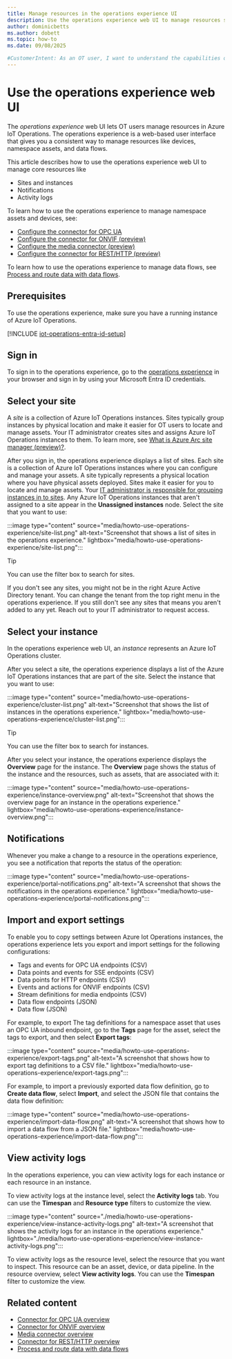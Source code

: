 ```yaml
---
title: Manage resources in the operations experience UI
description: Use the operations experience web UI to manage resources such as your asset and device configurations.
author: dominicbetts
ms.author: dobett
ms.topic: how-to
ms.date: 09/08/2025

#CustomerIntent: As an OT user, I want to understand the capabilities of the operations experience that are common to all assets and devices.
---
```


# Use the operations experience web UI

The *operations experience* web UI lets OT users manage resources in Azure IoT Operations. The operations experience is a web-based user interface that gives you a consistent way to manage resources like devices, namespace assets, and data flows.

This article describes how to use the operations experience web UI to manage core resources like

- Sites and instances
- Notifications
- Activity logs

To learn how to use the operations experience to manage namespace assets and devices, see:

- [Configure the connector for OPC UA](howto-configure-opc-ua.md)
- [Configure the connector for ONVIF (preview)](howto-use-onvif-connector.md)
- [Configure the media connector (preview)](howto-use-media-connector.md)
- [Configure the connector for REST/HTTP (preview)](howto-use-http-connector.md)

To learn how to use the operations experience to manage data flows, see [Process and route data with data flows](../connect-to-cloud/overview-dataflow.md).

## Prerequisites

To use the operations experience, make sure you have a running instance of Azure IoT Operations.

[!INCLUDE [iot-operations-entra-id-setup](../includes/iot-operations-entra-id-setup.md)]

## Sign in

To sign in to the operations experience, go to the [operations experience](https://iotoperations.azure.com) in your browser and sign in by using your Microsoft Entra ID credentials.

## Select your site

A *site* is a collection of Azure IoT Operations instances. Sites typically group instances by physical location and make it easier for OT users to locate and manage assets. Your IT administrator creates sites and assigns Azure IoT Operations instances to them. To learn more, see [What is Azure Arc site manager (preview)?](/azure/azure-arc/site-manager/overview).

After you sign in, the operations experience displays a list of sites. Each site is a collection of Azure IoT Operations instances where you can configure and manage your assets. A site typically represents a physical location where you have physical assets deployed. Sites make it easier for you to locate and manage assets. Your [IT administrator is responsible for grouping instances in to sites](/azure/azure-arc/site-manager/overview). Any Azure IoT Operations instances that aren't assigned to a site appear in the **Unassigned instances** node. Select the site that you want to use:

:::image type="content" source="media/howto-use-operations-experience/site-list.png" alt-text="Screenshot that shows a list of sites in the operations experience." lightbox="media/howto-use-operations-experience/site-list.png":::

> [!TIP]
> You can use the filter box to search for sites.

If you don't see any sites, you might not be in the right Azure Active Directory tenant. You can change the tenant from the top right menu in the operations experience. If you still don't see any sites that means you aren't added to any yet. Reach out to your IT administrator to request access.

## Select your instance

In the operations experience web UI, an *instance* represents an Azure IoT Operations cluster.

After you select a site, the operations experience displays a list of the Azure IoT Operations instances that are part of the site. Select the instance that you want to use:

:::image type="content" source="media/howto-use-operations-experience/cluster-list.png" alt-text="Screenshot that shows the list of instances in the operations experience." lightbox="media/howto-use-operations-experience/cluster-list.png":::

> [!TIP]
> You can use the filter box to search for instances.

After you select your instance, the operations experience displays the **Overview** page for the instance. The **Overview** page shows the status of the instance and the resources, such as assets, that are associated with it:

:::image type="content" source="media/howto-use-operations-experience/instance-overview.png" alt-text="Screenshot that shows the overview page for an instance in the operations experience." lightbox="media/howto-use-operations-experience/instance-overview.png":::

## Notifications

Whenever you make a change to a resource in the operations experience, you see a notification that reports the status of the operation:

:::image type="content" source="media/howto-use-operations-experience/portal-notifications.png" alt-text="A screenshot that shows the notifications in the operations experience." lightbox="media/howto-use-operations-experience/portal-notifications.png":::

## Import and export settings

To enable you to copy settings between Azure Iot Operations instances, the operations experience lets you export and import settings for the following configurations:

- Tags and events for OPC UA endpoints (CSV)
- Data points and events for SSE endpoints (CSV)
- Data points for HTTP endpoints (CSV)
- Events and actions for ONVIF endpoints (CSV)
- Stream definitions for media endpoints (CSV)
- Data flow endpoints (JSON)
- Data flow (JSON)

For example, to export The tag definitions for a namespace asset that uses an OPC UA inbound endpoint, go to the **Tags** page for the asset, select the tags to export, and then select **Export tags**:

:::image type="content" source="media/howto-use-operations-experience/export-tags.png" alt-text="A screenshot that shows how to export tag definitions to a CSV file." lightbox="media/howto-use-operations-experience/export-tags.png":::

For example, to import a previously exported data flow definition, go to **Create data flow**, select **Import**, and select the JSON file that contains the data flow definition:

:::image type="content" source="media/howto-use-operations-experience/import-data-flow.png" alt-text="A screenshot that shows how to import a data flow from a JSON file." lightbox="media/howto-use-operations-experience/import-data-flow.png":::

## View activity logs

In the operations experience, you can view activity logs for each instance or each resource in an instance.

To view activity logs at the instance level, select the **Activity logs** tab. You can use the **Timespan** and **Resource type** filters to customize the view.

:::image type="content" source="./media/howto-use-operations-experience/view-instance-activity-logs.png" alt-text="A screenshot that shows the activity logs for an instance in the operations experience." lightbox="./media/howto-use-operations-experience/view-instance-activity-logs.png":::

To view activity logs as the resource level, select the resource that you want to inspect. This resource can be an asset, device, or data pipeline. In the resource overview, select **View activity logs**. You can use the **Timespan** filter to customize the view.

## Related content

- [Connector for OPC UA overview](overview-opc-ua-connector.md)
- [Connector for ONVIF overview](howto-use-onvif-connector.md)
- [Media connector overview](howto-use-media-connector.md)
- [Connector for REST/HTTP overview](howto-use-http-connector.md)
- [Process and route data with data flows](../connect-to-cloud/overview-dataflow.md)
